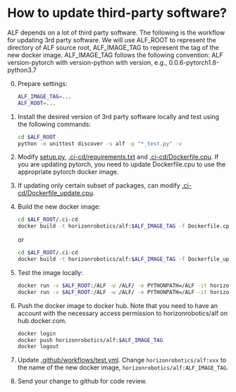# How to update third-party software?

ALF depends on a lot of third party software. The following is the workflow for
updating 3rd party software. We will use ALF_ROOT to represent the directory of
ALF source root, ALF_IMAGE_TAG to represent the tag of the new docker image.
ALF_IMAGE_TAG follows the following convention:
ALF version-pytorch with version-python with version, e.g., 0.0.6-pytorch1.8-python3.7


0. Prepare settings:
   ```bash
   ALF_IMAGE_TAG=...
   ALF_ROOT=...
   ```
1. Install the desired version of 3rd party software locally and test using
   the following commands:
   ```bash
   cd $ALF_ROOT
   python -m unittest discover -s alf -p "*_test.py" -v
   ```
2. Modify [setup.py](../../setup.py), [.ci-cd/requirements.txt](../../.ci-cd/requirements.txt) and [.ci-cd/Dockerfile.cpu](../../.ci-cd/Dockerfile.cpu). If you are updating pytorch, you need to update Dockerfile.cpu to use the appropriate pytorch docker image.
3. If updating only certain subset of packages, can modify [.ci-cd/Dockerfile_update.cpu](../../.ci-cd/Dockerfile_update.cpu).
4. Build the new docker image:
   ```bash
   cd $ALF_ROOT/.ci-cd
   docker build -t horizonrobotics/alf:$ALF_IMAGE_TAG -f Dockerfile.cpu .
   ```
   or
   ```bash
   cd $ALF_ROOT/.ci-cd
   docker build -t horizonrobotics/alf:$ALF_IMAGE_TAG -f Dockerfile_update.cpu .
   ```


5. Test the image locally:
   ```bash
   docker run -v $ALF_ROOT:/ALF -w /ALF/ -e PYTHONPATH=/ALF -it horizonrobotics/alf:$ALF_IMAGE_TAG /ALF/.ci-cd/build.sh check_style
   docker run -v $ALF_ROOT:/ALF -w /ALF/ -e PYTHONPATH=/ALF -it horizonrobotics/alf:$ALF_IMAGE_TAG /ALF/.ci-cd/build.sh test
   ```
6. Push the docker image to docker hub. Note that you need to have an account
   with the necessary access permission to horizonrobotics/alf on hub.docker.com.
   ```bash
   docker login
   docker push horizonrobotics/alf:$ALF_IMAGE_TAG
   docker logout
   ```
7. Update [.github/workflows/test.yml](../../.github/workflows/test.yml).
   Change `horizonrobotics/alf:xxx` to the name of the new docker image,
   `horizonrobotics/alf:ALF_IMAGE_TAG`.
8. Send your change to github for code review.
